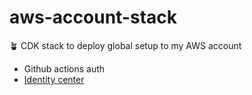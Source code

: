 # aws-account-stack

🪴 CDK stack to deploy global setup to my AWS account

- Github actions auth
- [Identity center](docs/identity-center-setup.md)
